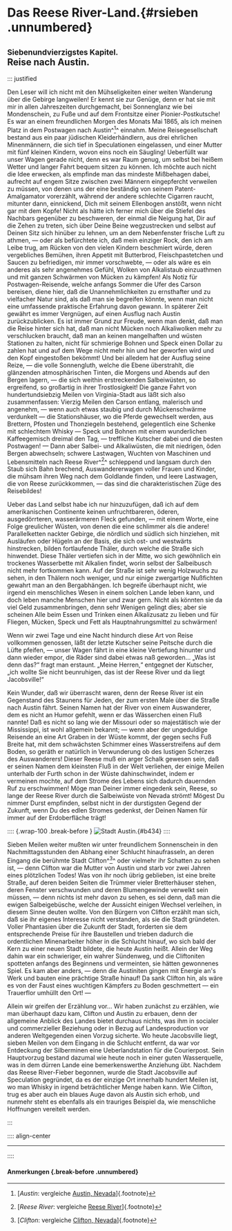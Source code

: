 # **Das Reese River-Land.**{#rsieben .unnumbered}

## <small>Siebenundvierzigstes Kapitel.</small><br />Reise nach Austin.

::: justified

Den Leser will ich nicht mit den Mühseligkeiten einer weiten Wanderung über die
Gebirge langweilen! Er kennt sie zur Genüge, denn er hat sie mit mir in allen
Jahreszeiten durchgemacht, bei Sonnenglanz wie bei Mondenschein, zu Fuße und auf
dem Frontsitze einer Pionier-Postkutsche! Es war an einem freundlichen Morgen
des Monats Mai 1865, als ich meinen Platz in dem Postwagen nach Austin^[^4700]^ einnahm.
Meine Reisegesellschaft bestand aus ein paar jüdischen Kleiderhändlern, aus drei
ehrlichen Minenmännern, die sich tief in Speculationen eingelassen, und einer
Mutter mit fünf kleinen Kindern, wovon eins noch ein Säugling! Ueberfüllt war
unser Wagen gerade nicht, denn es war Raum genug, um selbst bei heißem Wetter
und langer Fahrt bequem sitzen zu können. Ich möchte auch nicht die Idee
erwecken, als empfinde man das mindeste Mißbehagen dabei, aufrecht auf engem
Sitze zwischen zwei Männern eingepfercht verweilen zu müssen, von denen uns der
eine beständig von seinem Patent-Amalgamator vorerzählt, während der andere
schlechte Cigarren raucht, mitunter dann, einnickend, Dich mit seinem Ellenbogen
anstößt, wenn nicht gar mit dem Kopfe! Nicht als hätte ich ferner mich über die
Stiefel des Nachbars gegenüber zu beschweren, der einmal die Neigung hat, Dir
auf die Zehen zu treten, sich über Deine Beine wegzustrecken und selbst auf
Deinen Sitz sich hinüber zu lehnen, um an dem Nebenfenster frische Luft zu
athmen, — oder als befürchtete ich, daß mein einziger Rock, den ich am Leibe
trug, am Rücken von den vielen Kindern beschmiert würde, deren vergebliches
Bemühen, ihren Appetit mit Butterbrod, Fleischpastetchen und Saucen zu
befriedigen, mir immer vorschwebte, — oder als wäre es ein anderes als sehr
angenehmes Gefühl, Wolken von Alkalistaub einzuathmen und mit ganzen Schwärmen
von Mücken zu kämpfen! Als Notiz für Postwagen-Reisende, welche anfangs Sommer
die Ufer des Carson bereisen, diene hier, daß die Unannehmlichkeiten zu
ernsthafter und zu vielfacher Natur sind, als daß man sie begreifen könnte, wenn
man nicht eine umfassende praktische Erfahrung davon gewann. In späterer Zeit
gewährt es immer Vergnügen, auf einen Ausflug nach Austin zurückzublicken. Es
ist immer Grund zur Freude, wenn man denkt, daß man die Reise hinter sich hat,
daß man nicht Mücken noch Alkaliwolken mehr zu verschlucken braucht, daß man an
keinen mangelhaften und wüsten Stationen zu halten, nicht für schmierige Bohnen
und Speck einen Dollar zu zahlen hat und auf dem Wege nicht mehr hin und her
geworfen wird und den Kopf eingestoßen bekömmt! Und bei alledem hat der Ausflug
seine Reize, — die volle Sonnengluth, welche die Ebene überstrahlt, die
glänzenden atmosphärischen Tinten, die Morgens und Abends auf den Bergen lagern,
— die sich weithin erstreckenden Salbeiwüsten, so ergreifend, so großartig in
ihrer Trostlosigkeit! Die ganze Fahrt von hundertundsiebzig Meilen von
Virginia-Stadt aus läßt sich also zusammenfassen: Vierzig Meilen den Carson
entlang, malerisch und angenehm, — wenn auch etwas staubig und durch
Mückenschwärme verdunkelt — die Stationshäuser, wo die Pferde gewechselt werden,
aus Brettern, Pfosten und Thonziegeln bestehend, gelegentlich eine Schenke mit
schlechtem Whisky — Speck und Bohnen mit einem wunderlichen Kaffeegemisch
dreimal den Tag, — treffliche Kutscher dabei und die besten Postwagen! — Dann
aber Salbei- und Alkaliwüsten, die mit niedrigen, öden Bergen abwechseln;
schwere Lastwagen, Wuchten von Maschinen und Lebensmitteln nach Reese River^[^4701]^
schleppend und langsam durch den Staub sich Bahn brechend, Auswandererwagen
voller Frauen und Kinder, die mühsam ihren Weg nach dem Goldlande finden, und
leere Lastwagen, die von Reese zurückkommen, — das sind die charakteristischen
Züge des Reisebildes!

Ueber das Land selbst habe ich nur hinzuzufügen, daß ich auf dem amerikanischen
Continente keinen unfruchtbareren, öderen, ausgedörrteren, wasserärmeren Fleck
gefunden, — mit einem Worte, eine Folge greulicher Wüsten, von denen die eine
schlimmer als die andere! Parallelketten nackter Gebirge, die nördlich und
südlich sich hinziehen, mit Ausläufen oder Hügeln an der Basis, die sich ost-
und westwärts hinstrecken, bilden fortlaufende Thäler, durch welche die Straße
sich hinwendet. Diese Thäler vertiefen sich in der Mitte, wo sich gewöhnlich ein
trockenes Wasserbette mit Alkalien findet, worin selbst der Salbeibusch nicht
mehr fortkommen kann. Auf der Straße ist sehr wenig Holzwuchs zu sehen, in den
Thälern noch weniger, und nur einige zwergartige Nußfichten gewahrt man an den
Bergabhängen. Ich begreife überhaupt nicht, wie irgend ein menschliches Wesen in
einem solchen Lande leben kann, und doch leben manche Menschen hier und zwar
gern. Nicht als könnten sie da viel Geld zusammenbringen, denn sehr Wenigen
gelingt dies; aber sie scheinen Alle beim Essen und Trinken einen Alkalizusatz
zu lieben und für Fliegen, Mücken, Speck und Fett als Hauptnahrungsmittel zu
schwärmen!

Wenn wir zwei Tage und eine Nacht hindurch diese Art von Reise vollkommen
genossen, läßt der letzte Kutscher seine Peitsche durch die Lüfte pfeifen, —
unser Wagen fährt in eine kleine Vertiefung hinunter und dann wieder empor, die
Räder sind dabei etwas naß geworden... „Was ist denn das?“ fragt man
erstaunt. „Meine Herren,“ entgegnet der Kutscher, „ich wollte Sie nicht
beunruhigen, das ist der Reese River und da liegt Jacobsville!“

Kein Wunder, daß wir überrascht waren, denn der Reese River ist ein Gegenstand
des Staunens für Jeden, der zum ersten Male über die Straße nach Austin fährt.
Seinen Namen hat der River von einem Auswanderer, dem es nicht an Humor gefehlt,
wenn er das Wässerchen einen Fluß nannte! Daß es nicht so lang wie der Missouri
oder so majestätisch wie der Mississippi, ist wohl allgemein bekannt; — wenn
aber der ungeduldige Reisende an eine Art Graben in der Wüste kommt, der gegen
sechs Fuß Breite hat, mit dem schwächsten Schimmer eines Wasserstreifens auf dem
Boden, so geräth er natürlich in Verwunderung ob des lustigen Scherzes des
Auswanderers! Dieser Reese muß ein arger Schalk gewesen sein, daß er seinen
Namen dem kleinsten Fluß in der Welt verliehen, der einige Meilen unterhalb der
Furth schon in der Wüste dahinschwindet, indem er vermeinen mochte, auf dem
Strome des Lebens sich dadurch dauernden Ruf zu erschwimmen! Möge man Deiner
immer eingedenk sein, Reese, so lange der Reese River durch die Salbeiwüste von
Nevada strömt! Mögest Du nimmer Durst empfinden, selbst nicht in der durstigsten
Gegend der Zukunft, wenn Du des edlen Stromes gedenkst, der Deinen Namen für
immer auf der Erdoberfläche trägt!

:::: {.wrap-100 .break-before }
![Stadt Austin.](Abenteuer_im_Apachenlande_0434.jpg "Stadt Austin."){#b434}
::::

Sieben Meilen weiter mußten wir unter freundlichem Sonnenschein in den
Nachmittagsstunden den Abhang einer Schlucht hinaufrasseln, an deren Eingang die
berühmte Stadt Clifton^[^4702]^ oder vielmehr ihr Schatten zu sehen ist, — denn Clifton
war die Mutter von Austin und starb vor zwei Jahren eines plötzlichen Todes! Was
von ihr noch übrig geblieben, ist eine breite Straße, auf deren beiden Seiten
die Trümmer vieler Bretterhäuser stehen, deren Fenster verschwunden und deren
Blumengewinde verwelkt sein müssen, — denn nichts ist mehr davon zu sehen, es
sei denn, daß man die ewigen Salbeigebüsche, welche der Aussicht einigen Wechsel
verleihen, in diesem Sinne deuten wollte. Von den Bürgern von Clifton erzählt
man sich, daß sie ihr eigenes Interesse nicht verstanden, als sie die Stadt
gründeten. Voller Phantasien über die Zukunft der Stadt, forderten sie dem
entsprechende Preise für ihre Baustellen und trieben dadurch die ordentlichen
Minenarbeiter höher in die Schlucht hinauf, wo sich bald der Kern zu einer neuen
Stadt bildete, die heute Austin heißt. Allein der Weg dahin war ein schwieriger,
ein wahrer Sündenweg, und die Cliftoniten spotteten anfangs des Beginnens und
vermeinten, sie hätten gewonnenes Spiel. Es kam aber anders, — denn die
Austiniten gingen mit Energie an's Werk und bauten eine prächtige Straße hinauf!
Da sank Clifton hin, als wäre es von der Faust eines wuchtigen Kämpfers zu Boden
geschmettert — ein Trauerflor umhüllt den Ort! —

Allein wir greifen der Erzählung vor... Wir haben zunächst zu erzählen, wie
man überhaupt dazu kam, Clifton und Austin zu erbauen, denn der allgemeine
Anblick des Landes bietet durchaus nichts, was ihm in socialer und commerzieller
Beziehung oder in Bezug auf Landesproduction vor anderen Weltgegenden einen
Vorzug sicherte. Wo heute Jacobsville liegt, sieben Meilen von dem Eingang in
die Schlucht entfernt, da war vor Entdeckung der Silberminen eine
Ueberlandstation für die Courierpost. Sein Hauptvorzug bestand dazumal wie heute
noch in einer guten Wasserquelle, was in dem dürren Lande eine bemerkenswerthe
Anziehung übt. Nachdem das Reese River-Fieber begonnen, wurde die Stadt
Jacobsville auf Speculation gegründet, da es der einzige Ort innerhalb hundert
Meilen ist, wo man Whisky in irgend beträchtlicher Menge haben kann. Wie
Clifton, trug es aber auch ein blaues Auge davon als Austin sich erhob, und
nunmehr steht es ebenfalls als ein trauriges Beispiel da, wie menschliche
Hoffnungen vereitelt werden.

:::


:::: align-center
****
::::

#### **Anmerkungen** {.break-before .unnumbered}

[^4700]: [*Austin*: vergleiche [Austin, Nevada](https://de.wikipedia.org/wiki/Austin_(Nevada))]{.footnote}

[^4701]: [*Reese River*: vergleiche [Reese River](https://de.wikipedia.org/wiki/Reese_River)]{.footnote}

[^4702]: [*Clifton*: vergleiche [Clifton, Nevada](https://en.wikipedia.org/wiki/Clifton,_Nevada)]{.footnote}
